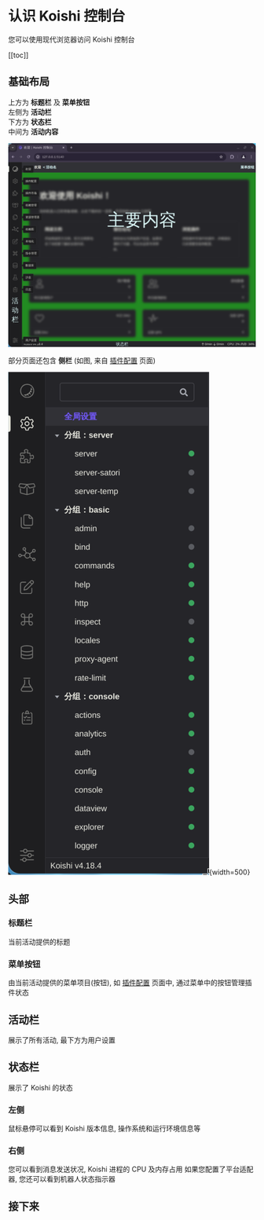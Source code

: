 # 认识 Koishi 控制台

您可以使用现代浏览器访问 Koishi 控制台

[[toc]]

## 基础布局

上方为 **标题栏** 及 **菜单按钮**  
左侧为 **活动栏**  
下方为 **状态栏**  
中间为 **活动内容**

![Koishi Console - Layout](./k-console-intro.png)


部分页面还包含 **侧栏** (如图, 来自 [插件配置](./builtins/index#插件配置-plugin-config) 页面)

![Koishi Console - Sidebar](./k-console-sidebar.png){width=500}

## 头部

### 标题栏
当前活动提供的标题

### 菜单按钮
由当前活动提供的菜单项目(按钮),
如 [插件配置](./builtins/index#插件配置-plugin-config) 页面中, 
通过菜单中的按钮管理插件状态

## 活动栏
展示了所有活动, 最下方为用户设置

## 状态栏
展示了 Koishi 的状态

### 左侧
鼠标悬停可以看到 Koishi 版本信息, 
操作系统和运行环境信息等

### 右侧
您可以看到消息发送状况, Koishi 进程的 CPU 及内存占用
如果您配置了平台适配器, 
您还可以看到机器人状态指示器

## 接下来

<div class="text-center m-1">
<a href="./builtins/index">
    <Card v-ripple>
        <template #content>
            预装插件介绍
        </template>
    </Card>
</a>
</div>